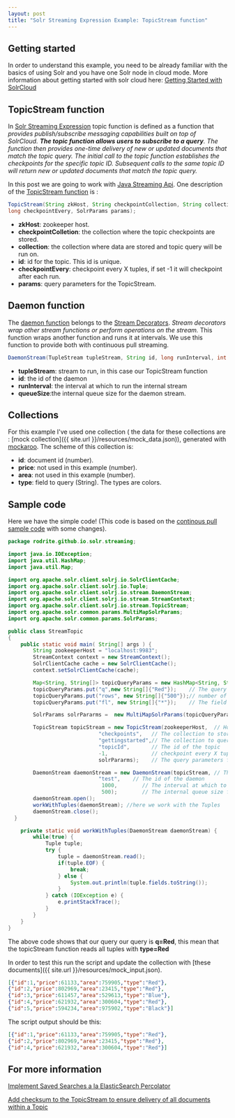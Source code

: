 ```yaml
---
layout: post
title: "Solr Streaming Expression Example: TopicStream function"
---
```


## Getting started ##
In order to understand this example, you need to be already familiar with the basics of using Solr and you have one Solr node in cloud mode.
More information about getting started with solr cloud here: [Getting Started with SolrCloud](https://cwiki.apache.org/confluence/display/solr/Getting+Started+with+SolrCloud)


## TopicStream function ##
In [Solr Streaming Expression](https://cwiki.apache.org/confluence/display/solr/Streaming+Expressions#StreamingExpressions-topic) topic function is defined as a function that *provides publish/subscribe messaging capabilities built on top of SolrCloud. **The topic function allows users to subscribe to a query**. The function then provides one-time delivery of new or updated documents that match the topic query. The initial call to the topic function establishes the checkpoints for the specific topic ID. Subsequent calls to the same topic ID will return new or updated documents that match the topic query.*

In this post we are going to work with [Java Streaming Api](http://lucene.apache.org/solr/6_1_0/solr-solrj/org/apache/solr/client/solrj/io/stream/package-summary.html).
One description of the [TopicStream function](http://lucene.apache.org/solr/6_1_0/solr-solrj/org/apache/solr/client/solrj/io/stream/TopicStream.html) is :

```java
TopicStream(String zkHost, String checkpointCollection, String collection, String id,
long checkpointEvery, SolrParams params);
```
- **zkHost**: zookeeper host.
- **checkpointColletion**: the collection where the topic checkpoints are stored.
- **collection**: the collection where data are stored and topic query will be run on.
- **id**: id for the topic. This id is unique.
- **checkpointEvery**: checkpoint every X tuples, if set -1 it will checkpoint after each run.
- **params**: query parameters for the TopicStream.

## Daemon function ##

The [daemon function](https://cwiki.apache.org/confluence/display/solr/Streaming+Expressions#StreamingExpressions-daemon) belongs to the [Stream Decorators](https://cwiki.apache.org/confluence/display/solr/Streaming+Expressions#StreamingExpressions-StreamDecorators). *Stream decorators wrap other stream functions or perform operations on the stream.*  This function wraps another function and runs it at intervals. We use this function to provide both with continuous pull streaming.

```java
DaemonStream(TupleStream tupleStream, String id, long runInterval, int queueSize);
```
- **tupleStream**: stream to run, in this case our TopicStream function
- **id**: the id of the daemon
- **runInterval**: the interval at which to run the internal stream
- **queueSize**:the internal queue size for the daemon stream.

## Collections ##

For this example I've used one collection ( the data for these collections are : [mock collection]({{ site.url }}/resources/mock_data.json)), generated with [mockaroo](https://www.mockaroo.com/).
The scheme of this collection is:

- **id**: document id (number).
- **price**: not used in this example (number).
- **area**: not used in this example (number).
- **type**: field to query (String). The types are colors.

## Sample code ##
Here we have the simple code! (This code is based on the [continous pull sample code](https://cwiki.apache.org/confluence/display/solr/Streaming+Expressions#StreamingExpressions-daemon) with some changes).

```java
package rodrite.github.io.solr.streaming;

import java.io.IOException;
import java.util.HashMap;
import java.util.Map;

import org.apache.solr.client.solrj.io.SolrClientCache;
import org.apache.solr.client.solrj.io.Tuple;
import org.apache.solr.client.solrj.io.stream.DaemonStream;
import org.apache.solr.client.solrj.io.stream.StreamContext;
import org.apache.solr.client.solrj.io.stream.TopicStream;
import org.apache.solr.common.params.MultiMapSolrParams;
import org.apache.solr.common.params.SolrParams;

public class StreamTopic
{
    public static void main( String[] args ) {
    	String zookeeperHost = "localhost:9983";
    	StreamContext context = new StreamContext();
  		SolrClientCache cache = new SolrClientCache();
  		context.setSolrClientCache(cache);

		Map<String, String[]> topicQueryParams = new HashMap<String, String[]>();
		topicQueryParams.put("q",new String[]{"Red"});    // The query for the topic
		topicQueryParams.put("rows", new String[]{"500"});// number of rows to fetch during each run
		topicQueryParams.put("fl", new String[]{"*"});    // The field list to return with the documents

		SolrParams solrPararms =  new MultiMapSolrParams(topicQueryParams);

		TopicStream topicStream = new TopicStream(zookeeperHost,  // Host address for the zookeeper
                             "checkpoints",   // The collection to store the topic checkpoints
                             "gettingstarted",// The collection to query for the topic records
                             "topicId",       // The id of the topic
                             -1,              // checkpoint every X tuples, if set -1 it will checkpoin after each run.
                             solrPararms);    // The query parameters for the TopicStream

		DaemonStream daemonStream = new DaemonStream(topicStream, // The underlying stream to run.
                             "test",    // The id of the daemon
                              1000,        // The interval at which to run the internal stream
                              500);        // The internal queue size for the daemon stream. Tuples will be placed in the daemonStream.setStreamContext(context);
		daemonStream.open();
		workWithTuples(daemonStream); //here we work with the Tuples
		daemonStream.close();
  }

	private static void workWithTuples(DaemonStream daemonStream) {
		while(true) {
		    Tuple tuple;
			try {
				tuple = daemonStream.read();
			    if(tuple.EOF) {
			        break;
			    } else {
			        System.out.println(tuple.fields.toString());
			    }
			} catch (IOException e) {
				e.printStackTrace();
			}
		}
	}
}
```

The above code shows that our query our query is **q=Red**, this mean that the topicStream function reads all tuples with **type=Red**

In order to test this run the script and update the collection with [these documents]({{ site.url }}/resources/mock_input.json).

```json
[{"id":1,"price":61133,"area":759905,"type":"Red"},
{"id":2,"price":802969,"area":23415,"type":"Red"},
{"id":3,"price":611457,"area":529613,"type":"Blue"},
{"id":4,"price":621932,"area":300604,"type":"Red"},
{"id":5,"price":594234,"area":975902,"type":"Black"}]
```

The script output should be this:

```json
[{"id":1,"price":61133,"area":759905,"type":"Red"},
{"id":2,"price":802969,"area":23415,"type":"Red"},
{"id":4,"price":621932,"area":300604,"type":"Red"}]
```

## For more information ##

[Implement Saved Searches a la ElasticSearch Percolator](https://issues.apache.org/jira/browse/SOLR-4587)

[Add checksum to the TopicStream to ensure delivery of all documents within a Topic](https://issues.apache.org/jira/browse/SOLR-8709)
